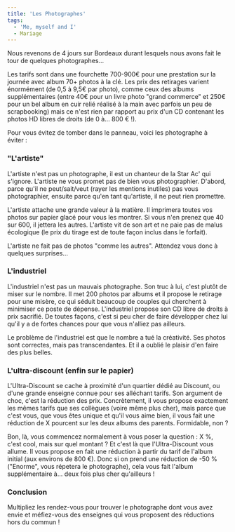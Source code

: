 ```yaml
---
title: 'Les Photographes'
tags:
  - 'Me, myself and I'
  - Mariage
---
```


Nous revenons de 4 jours sur Bordeaux durant lesquels nous avons fait le tour de
quelques photographes…

<!-- more -->

Les tarifs sont dans une fourchette 700-900€ pour une prestation sur la journée
avec album 70+ photos à la clé. Les prix des retirages varient énormément (de
0,5 à 9,5€ par photo), comme ceux des albums supplémentaires (entre 40€ pour un
livre photo "grand commerce" et 250€ pour un bel album en cuir relié réalisé à
la main avec parfois un peu de scrapbooking) mais ce n'est rien par rapport au
prix d'un CD contenant les photos HD libres de droits (de 0 à… 800 €&nbsp;!).

Pour vous évitez de tomber dans le panneau, voici les photographe à
éviter&nbsp;:

### "L'artiste"

L'artiste n'est pas un photographe, il est un chanteur de la Star Ac' qui
s'ignore. L'artiste ne vous promet pas de bien vous photographier. D'abord,
parce qu'il ne peut/sait/veut (rayer les mentions inutiles) pas vous
photographier, ensuite parce qu'en tant qu'artiste, il ne peut rien promettre.

L'artiste attache une grande valeur à la matière. Il imprimera toutes vos photos
sur papier glacé pour vous les montrer. Si vous n'en prenez que 40 sur 600, il
jettera les autres. L'artiste vit de son art et ne paie pas de malus écologique
(le prix du tirage est de toute façon inclus dans le forfait).

L'artiste ne fait pas de photos "comme les autres". Attendez vous donc à
quelques surprises…

### L'industriel

L'industriel n'est pas un mauvais photographe. Son truc à lui, c'est plutôt de
miser sur le nombre. Il met 200 photos par albums et il propose le retirage pour
une misère, ce qui séduit beaucoup de couples qui cherchent à minimiser ce poste
de dépense. L'industriel propose son CD libre de droits à prix sacrifié. De
toutes façons, c'est si peu cher de faire développer chez lui qu'il y a de
fortes chances pour que vous n'alliez pas ailleurs.

Le problème de l'industriel est que le nombre a tué la créativité. Ses photos
sont correctes, mais pas transcendantes. Et il a oublié le plaisir d'en faire
des plus belles.

### L'ultra-discount (enfin sur le papier)

L'Ultra-Discount se cache à proximité d'un quartier dédié au Discount, ou d'une
grande enseigne connue pour ses alléchant tarifs. Son argument de choc, c'est la
réduction des prix. Concrètement, il vous propose exactement les mêmes tarifs
que ses collègues (voire même plus cher), mais parce que c'est vous, que vous
êtes unique et qu'il vous aime bien, il vous fait une réduction de X pourcent
sur les deux albums des parents. Formidable, non&nbsp;?

Bon, là, vous commencez normalement à vous poser la question&nbsp;: X %, c'est
cool, mais sur quel montant&nbsp;? Et c'est là que l'Ultra-Discount vous allume.
Il vous propose en fait une réduction à partir du tarif de l'album initial (aux
environs de 800 €). Donc si on prend une réduction de -50 % ("Enorme", vous
répetera le photographe), cela vous fait l'album supplémentaire à… deux fois
plus cher qu'ailleurs&nbsp;!

### Conclusion

Multipliez les rendez-vous pour trouver le photographe dont vous avez envie et
méfiez-vous des enseignes qui vous proposent des réductions hors du commun !
